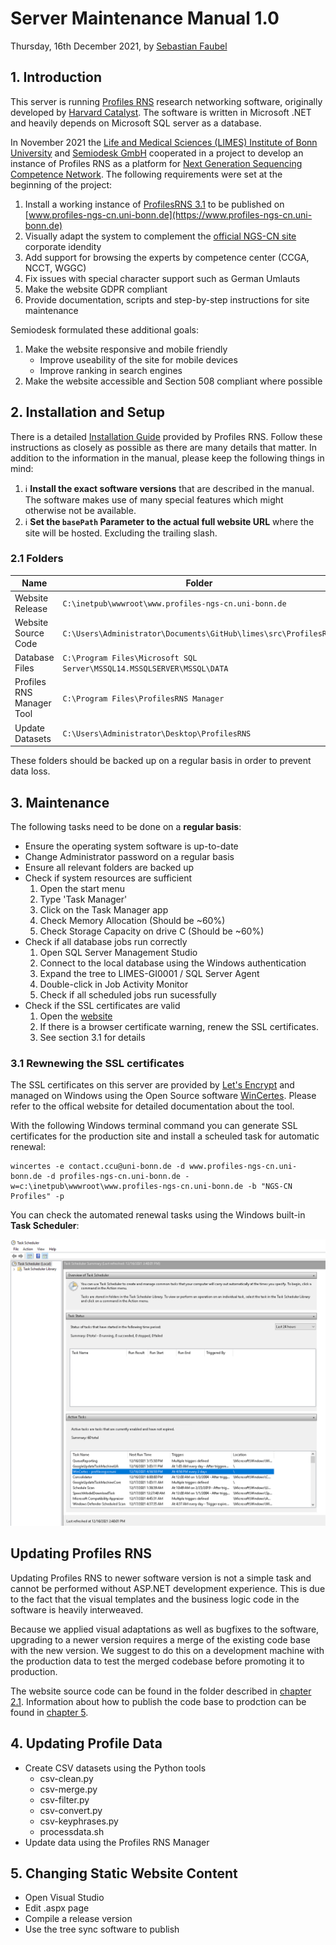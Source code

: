 # Server Maintenance Manual 1.0
Thursday, 16th December 2021, by [Sebastian Faubel](mailto:sebastian@semiodesk.com)

## 1. Introduction
This server is running [Profiles RNS](https://profiles.catalyst.harvard.edu/) research networking software, originally developed by [Harvard Catalyst](http://catalyst.harvard.edu/). The software is written in Microsoft .NET and heavily depends on Microsoft SQL server as a database.

In November 2021 the [Life and Medical Sciences (LIMES) Institute of Bonn University](https://www.limes-institut-bonn.de/startseite/) and [Semiodesk GmbH](https://semiodesk.com) cooperated in a project to develop an instance of Profiles RNS as a platform for [Next Generation Sequencing Competence Network](https://ngs-kn.de/). The following requirements were set at the beginning of the project:

1. Install a working instance of [ProfilesRNS 3.1](https://profiles.catalyst.harvard.edu/?pg=download&version=3.1.0) to be published on [www.profiles-ngs-cn.uni-bonn.de](https://www.profiles-ngs-cn.uni-bonn.de)
1. Visually adapt the system to complement the [official NGS-CN site](https://ngs-kn.de) corporate idendity
1. Add support for browsing the experts by competence center (CCGA, NCCT, WGGC)
1. Fix issues with special character support such as German Umlauts
1. Make the website GDPR compliant
1. Provide documentation, scripts and step-by-step instructions for site maintenance

Semiodesk formulated these additional goals:
1. Make the website responsive and mobile friendly
    - Improve useability of the site for mobile devices
    - Improve ranking in search engines
1. Make the website accessible and Section 508 compliant where possible

## 2. Installation and Setup
There is a detailed [Installation Guide](../src/ProfilesRNS/Documentation/ProfilesRNS_InstallGuide.pdf) provided by Profiles RNS. Follow these instructions as closely as possible as there are many details that matter. In addition to the information in the manual, please keep the following things in mind:

1. ℹ️ __Install the exact software versions__ that are described in the manual. The software makes use of many special features which might otherwise not be available.
1. ℹ️ **Set the ```basePath``` Parameter to the actual full website URL** where the site will be hosted. Excluding the trailing slash.

### 2.1 Folders
|Name|Folder|
|-|-|
|Website Release|```C:\inetpub\wwwroot\www.profiles-ngs-cn.uni-bonn.de```|
|Website Source Code|```C:\Users\Administrator\Documents\GitHub\limes\src\ProfilesRNS```|
|Database Files|```C:\Program Files\Microsoft SQL Server\MSSQL14.MSSQLSERVER\MSSQL\DATA```|
|Profiles RNS Manager Tool|```C:\Program Files\ProfilesRNS Manager```|
|Update Datasets|```C:\Users\Administrator\Desktop\ProfilesRNS```|

These folders should be backed up on a regular basis in order to prevent data loss.

## 3. Maintenance
The following tasks need to be done on a __regular basis__:
- Ensure the operating system software is up-to-date
- Change Administrator password on a regular basis
- Ensure all relevant folders are backed up
- Check if system resources are sufficient
    1. Open the start menu
    1. Type 'Task Manager'
    1. Click on the Task Manager app
    1. Check Memory Allocation (Should be ~60%)
    1. Check Storage Capacity on drive C (Should be ~60%)
- Check if all database jobs run correctly
    1. Open SQL Server Management Studio
    1. Connect to the local database using the Windows authentication
    1. Expand the tree to LIMES-GI0001 / SQL Server Agent
    1. Double-click in Job Activity Monitor
    1. Check if all scheduled jobs run sucessfully
- Check if the SSL certificates are valid
    1. Open the [website](https://profiles-ngs-cn.uni-bonn.de)
    1. If there is a browser certificate warning, renew the SSL certificates.
    1. See section 3.1 for details

### 3.1 Rewnewing the SSL certificates
The SSL certificates on this server are provided by [Let's Encrypt](https://letsencrypt.org) and managed on Windows using the Open Source software [WinCertes](https://github.com/aloopkin/WinCertes). Please refer to the offical website for detailed documentation about the tool.

With the following Windows terminal command you can generate SSL certificates for the production site and install a scheuled task for automatic renewal:

```
wincertes -e contact.ccu@uni-bonn.de -d www.profiles-ngs-cn.uni-bonn.de -d profiles-ngs-cn.uni-bonn.de -w=c:\inetpub\wwwroot\www.profiles-ngs-cn.uni-bonn.de -b "NGS-CN Profiles" -p
```

You can check the automated renewal tasks using the Windows built-in **Task Scheduler**:

<img src="Images/Screenshot Task Scheduler.png">

## Updating Profiles RNS
Updating Profiles RNS to newer software version is not a simple task and cannot be performed without ASP.NET development experience. This is due to the fact that the visual templates and the business logic code in the software is heavily interweaved.

Because we applied visual adaptations as well as bugfixes to the software, upgrading to a newer version requires a merge of the existing code base with the new version. We suggest to do this on a development machine with the production data to test the merged codebase before promoting it to production.

The website source code can be found in the folder described in [chapter 2.1](#2-1). Information about how to publish the code base to prodction can be found in [chapter 5](#5).

## 4. Updating Profile Data
- Create CSV datasets using the Python tools
    - csv-clean.py
    - csv-merge.py
    - csv-filter.py
    - csv-convert.py
    - csv-keyphrases.py
    - processdata.sh
- Update data using the Profiles RNS Manager

## 5. Changing Static Website Content
- Open Visual Studio
- Edit .aspx page
- Compile a release version
- Use the tree sync software to publish